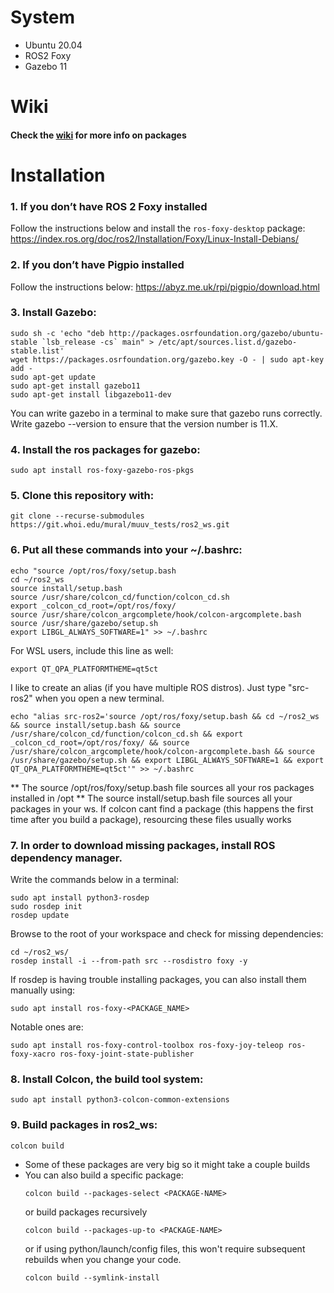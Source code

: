 # System #

- Ubuntu 20.04
- ROS2 Foxy
- Gazebo 11

# Wiki #

#### Check the [wiki](https://git.whoi.edu/mural/muuv_tests/ros2_ws/-/wikis/home) for more info on packages ####

# Installation #

### 1. If you don’t have ROS 2 Foxy installed ###
Follow the instructions below and install the `ros-foxy-desktop` package: 
   <https://index.ros.org/doc/ros2/Installation/Foxy/Linux-Install-Debians/>

### 2. If you don’t have Pigpio installed ### 
Follow the instructions below:
   <https://abyz.me.uk/rpi/pigpio/download.html>

### 3. Install Gazebo: ###

   ```
   sudo sh -c 'echo "deb http://packages.osrfoundation.org/gazebo/ubuntu-stable `lsb_release -cs` main" > /etc/apt/sources.list.d/gazebo-stable.list'
   wget https://packages.osrfoundation.org/gazebo.key -O - | sudo apt-key add -
   sudo apt-get update
   sudo apt-get install gazebo11
   sudo apt-get install libgazebo11-dev
   ```
   You can write gazebo in a terminal to make sure that gazebo runs correctly. Write gazebo --version to ensure that the version number is 11.X.

### 4. Install the ros packages for gazebo: ###
   ```
   sudo apt install ros-foxy-gazebo-ros-pkgs
   ```

### 5. Clone this repository with: ###

   ```
   git clone --recurse-submodules https://git.whoi.edu/mural/muuv_tests/ros2_ws.git
   ```

### 6. Put all these commands into your ~/.bashrc: ###

   ```
   echo "source /opt/ros/foxy/setup.bash
   cd ~/ros2_ws
   source install/setup.bash
   source /usr/share/colcon_cd/function/colcon_cd.sh
   export _colcon_cd_root=/opt/ros/foxy/
   source /usr/share/colcon_argcomplete/hook/colcon-argcomplete.bash
   source /usr/share/gazebo/setup.sh
   export LIBGL_ALWAYS_SOFTWARE=1" >> ~/.bashrc
   ```
   For WSL users, include this line as well:
   ```
   export QT_QPA_PLATFORMTHEME=qt5ct
   ```
   I like to create an alias (if you have multiple ROS distros).
   Just type "src-ros2" when you open a new terminal.
   ```
   echo "alias src-ros2='source /opt/ros/foxy/setup.bash && cd ~/ros2_ws && source install/setup.bash && source /usr/share/colcon_cd/function/colcon_cd.sh && export _colcon_cd_root=/opt/ros/foxy/ && source /usr/share/colcon_argcomplete/hook/colcon-argcomplete.bash && source /usr/share/gazebo/setup.sh && export LIBGL_ALWAYS_SOFTWARE=1 && export QT_QPA_PLATFORMTHEME=qt5ct'" >> ~/.bashrc
   ```
   ** The source /opt/ros/foxy/setup.bash file sources all your ros packages installed in /opt
   ** The source install/setup.bash file sources all your packages in your ws. If colcon cant find a package (this happens the first time after you build a package), resourcing these files usually works

### 7. In order to download missing packages, install ROS dependency manager. ###
Write the commands below in a terminal:

   ```
   sudo apt install python3-rosdep
   sudo rosdep init
   rosdep update
   ```
   Browse to the root of your workspace and check for missing dependencies:

   ```
   cd ~/ros2_ws/
   rosdep install -i --from-path src --rosdistro foxy -y
   ```

   If rosdep is having trouble installing packages, you can also install them manually using:
   ```
   sudo apt install ros-foxy-<PACKAGE_NAME>
   ```
   Notable ones are:
   ```
   sudo apt install ros-foxy-control-toolbox ros-foxy-joy-teleop ros-foxy-xacro ros-foxy-joint-state-publisher
   ```
### 8. Install Colcon, the build tool system: ###
   ```
   sudo apt install python3-colcon-common-extensions
   ```

### 9. Build packages in ros2_ws: ###
   ```
   colcon build
   ```
   * Some of these packages are very big so it might take a couple builds
   * You can also build a specific package:
      ```
      colcon build --packages-select <PACKAGE-NAME>
      ```
      or build packages recursively
      ```
      colcon build --packages-up-to <PACKAGE-NAME>
      ```
      or if using python/launch/config files, this won't require subsequent rebuilds when you change your code.
      ```
      colcon build --symlink-install
      ```